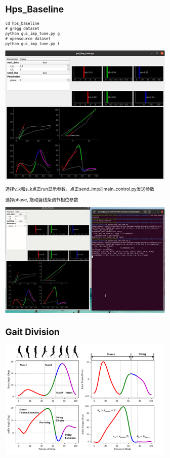 # Hps_Baseline
```shell
cd hps_baseline
# gregg dataset
python gui_imp_tune.py g
# opensource dataset
python gui_imp_tune.py t
```



![](./image/view.png?raw=true "Title")

选择v_k和s_k点击run显示参数，点击send_imp向main_control.py发送参数

选择phase, 拖动竖线条调节相位参数

![](./image/hps_baseline.gif "Title")

# Gait Division
![](./image/gait_division_paper.png "Title")
